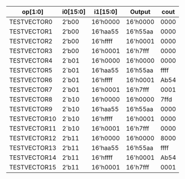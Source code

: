    | op[1:0] | i0[15:0] | i1[15:0] | Output | cout |
   |---------|----------|----------|--------|------|
   | TESTVECTOR0 | 2’b00 | 16’h0000 | 16’h0000 | 0000 | 0 |
   | TESTVECTOR1 | 2’b00 | 16’haa55 | 16’h55aa | 0000 | 0 |
   | TESTVECTOR2 | 2’b00 | 16'hffff | 16'h0001 | 0000 | 0 |
   | TESTVECTOR3 | 2’b00 | 16'h0001 | 16'h7fff | 0000 | 1 |
   | TESTVECTOR4 | 2`b01 | 16'h0000 | 16'h0000 | 0000 | 0 |
   | TESTVECTOR5 | 2`b01 | 16’haa55 | 16’h55aa | ffff | 1 |
   | TESTVECTOR6 | 2`b01 | 16'hffff | 16'h0001 | Ab54 | 1 |
   | TESTVECTOR7 | 2`b01 | 16'h0001 | 16'h7fff | 0001 | 1 |
   | TESTVECTOR8 | 2`b10 | 16’h0000 | 16’h0000 | 7ffd | 0 |
   | TESTVECTOR9 | 2`b10 | 16’haa55 | 16’h55aa | 0000 | 0 |
   | TESTVECTOR10 | 2`b10 | 16'hffff | 16'h0001 | 0000 | 0 |
   | TESTVECTOR11 | 2`b10 | 16'h0001 | 16'h7fff | 0000 | 1 |
   | TESTVECTOR12 | 2’b11 | 16’h0000 | 16’h0000 | 8000 | 0 |
   | TESTVECTOR13 | 2’b11 | 16’haa55 | 16’h55aa | ffff | 1 |
   | TESTVECTOR14 | 2’b11 | 16'hffff | 16'h0001 | Ab54 | 1 |
   | TESTVECTOR15 | 2’b11 | 16'h0001 | 16'h7fff | 0001 | 1 |
 
